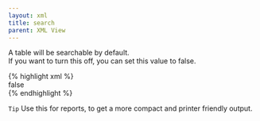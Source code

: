 ```yaml
---
layout: xml
title: search
parent: XML View
---
```

A table will be searchable by default.\
If you want to turn this off, you can set this value to false.

{% highlight xml %}
    <table>
        <search>false</search>
{% endhighlight %}

`Tip` Use this for reports, to get a more compact and printer friendly output.